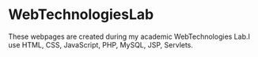 # WebTechnologiesLab
These webpages are created during my academic WebTechnologies Lab.I use HTML, CSS, JavaScript, PHP, MySQL, JSP, Servlets.

